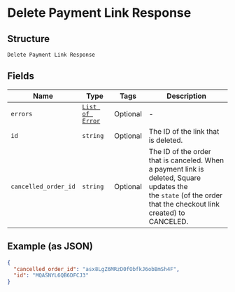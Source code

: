 
# Delete Payment Link Response

## Structure

`Delete Payment Link Response`

## Fields

| Name | Type | Tags | Description |
|  --- | --- | --- | --- |
| `errors` | [`List of Error`](../../doc/models/error.md) | Optional | - |
| `id` | `string` | Optional | The ID of the link that is deleted. |
| `cancelled_order_id` | `string` | Optional | The ID of the order that is canceled. When a payment link is deleted, Square updates the<br>the `state` (of the order that the checkout link created) to CANCELED. |

## Example (as JSON)

```json
{
  "cancelled_order_id": "asx8LgZ6MRzD0fObfkJ6obBmSh4F",
  "id": "MQASNYL6QB6DFCJ3"
}
```

